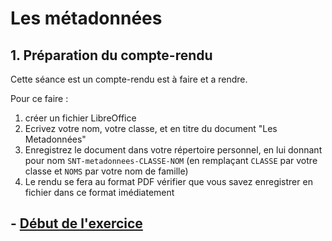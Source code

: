 
# Les métadonnées 

## 1. Préparation du compte-rendu

Cette séance est un compte-rendu est à faire et a rendre.

Pour ce faire :
1. créer un fichier LibreOffice 
2. Ecrivez votre nom, votre classe, et en titre du document "Les Metadonnées"
3. Enregistrez le document dans votre répertoire personnel, en lui donnant pour nom `SNT-metadonnees-CLASSE-NOM` (en remplaçant `CLASSE` par votre classe et `NOMS` par votre nom de famille)
4. Le rendu se fera au format PDF vérifier que vous savez enregistrer en fichier dans ce format imédiatement


## - [Début de l'exercice ](./METADONNEE.md)



